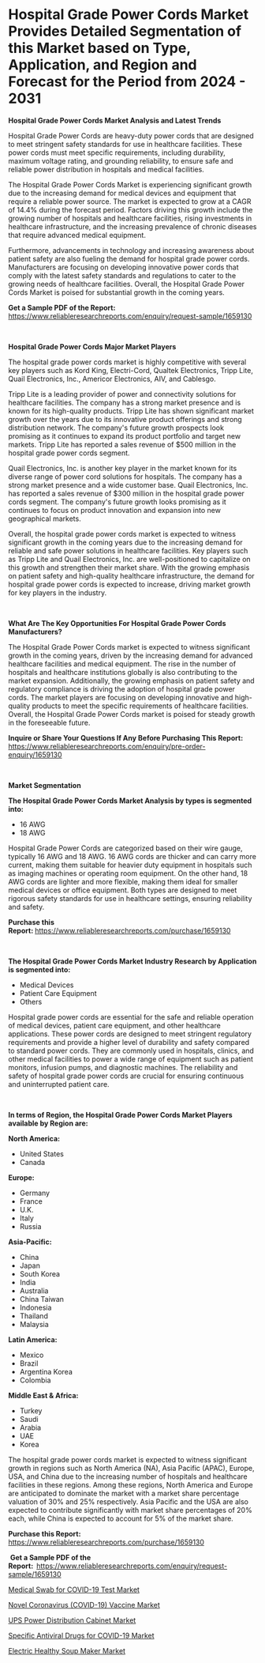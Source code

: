 <p><h1>Hospital Grade Power Cords Market Provides Detailed Segmentation of this Market based on Type, Application, and Region and Forecast for the Period from 2024 - 2031</h1></p><p><strong>Hospital Grade Power Cords Market Analysis and Latest Trends</strong></p>
<p><p>Hospital Grade Power Cords are heavy-duty power cords that are designed to meet stringent safety standards for use in healthcare facilities. These power cords must meet specific requirements, including durability, maximum voltage rating, and grounding reliability, to ensure safe and reliable power distribution in hospitals and medical facilities.</p><p>The Hospital Grade Power Cords Market is experiencing significant growth due to the increasing demand for medical devices and equipment that require a reliable power source. The market is expected to grow at a CAGR of 14.4% during the forecast period. Factors driving this growth include the growing number of hospitals and healthcare facilities, rising investments in healthcare infrastructure, and the increasing prevalence of chronic diseases that require advanced medical equipment.</p><p>Furthermore, advancements in technology and increasing awareness about patient safety are also fueling the demand for hospital grade power cords. Manufacturers are focusing on developing innovative power cords that comply with the latest safety standards and regulations to cater to the growing needs of healthcare facilities. Overall, the Hospital Grade Power Cords Market is poised for substantial growth in the coming years.</p></p>
<p><strong>Get a Sample PDF of the Report:&nbsp;</strong> <a href="https://www.reliableresearchreports.com/enquiry/request-sample/1659130">https://www.reliableresearchreports.com/enquiry/request-sample/1659130</a></p>
<p>&nbsp;</p>
<p><strong>Hospital Grade Power Cords Major Market Players</strong></p>
<p><p>The hospital grade power cords market is highly competitive with several key players such as Kord King, Electri-Cord, Qualtek Electronics, Tripp Lite, Quail Electronics, Inc., Americor Electronics, AIV, and Cablesgo.</p><p>Tripp Lite is a leading provider of power and connectivity solutions for healthcare facilities. The company has a strong market presence and is known for its high-quality products. Tripp Lite has shown significant market growth over the years due to its innovative product offerings and strong distribution network. The company's future growth prospects look promising as it continues to expand its product portfolio and target new markets. Tripp Lite has reported a sales revenue of $500 million in the hospital grade power cords segment.</p><p>Quail Electronics, Inc. is another key player in the market known for its diverse range of power cord solutions for hospitals. The company has a strong market presence and a wide customer base. Quail Electronics, Inc. has reported a sales revenue of $300 million in the hospital grade power cords segment. The company's future growth looks promising as it continues to focus on product innovation and expansion into new geographical markets.</p><p>Overall, the hospital grade power cords market is expected to witness significant growth in the coming years due to the increasing demand for reliable and safe power solutions in healthcare facilities. Key players such as Tripp Lite and Quail Electronics, Inc. are well-positioned to capitalize on this growth and strengthen their market share. With the growing emphasis on patient safety and high-quality healthcare infrastructure, the demand for hospital grade power cords is expected to increase, driving market growth for key players in the industry.</p></p>
<p>&nbsp;</p>
<p><strong>What Are The Key Opportunities For Hospital Grade Power Cords Manufacturers?</strong></p>
<p><p>The Hospital Grade Power Cords market is expected to witness significant growth in the coming years, driven by the increasing demand for advanced healthcare facilities and medical equipment. The rise in the number of hospitals and healthcare institutions globally is also contributing to the market expansion. Additionally, the growing emphasis on patient safety and regulatory compliance is driving the adoption of hospital grade power cords. The market players are focusing on developing innovative and high-quality products to meet the specific requirements of healthcare facilities. Overall, the Hospital Grade Power Cords market is poised for steady growth in the foreseeable future.</p></p>
<p><strong>Inquire or Share Your Questions If Any Before Purchasing This Report:</strong> <a href="https://www.reliableresearchreports.com/enquiry/pre-order-enquiry/1659130">https://www.reliableresearchreports.com/enquiry/pre-order-enquiry/1659130</a></p>
<p>&nbsp;</p>
<p><strong>Market Segmentation</strong></p>
<p><strong>The Hospital Grade Power Cords Market Analysis by types is segmented into:</strong></p>
<p><ul><li>16 AWG</li><li>18 AWG</li></ul></p>
<p><p>Hospital Grade Power Cords are categorized based on their wire gauge, typically 16 AWG and 18 AWG. 16 AWG cords are thicker and can carry more current, making them suitable for heavier duty equipment in hospitals such as imaging machines or operating room equipment. On the other hand, 18 AWG cords are lighter and more flexible, making them ideal for smaller medical devices or office equipment. Both types are designed to meet rigorous safety standards for use in healthcare settings, ensuring reliability and safety.</p></p>
<p><strong>Purchase this Report:&nbsp;</strong><a href="https://www.reliableresearchreports.com/purchase/1659130">https://www.reliableresearchreports.com/purchase/1659130</a></p>
<p>&nbsp;</p>
<p><strong>The Hospital Grade Power Cords Market Industry Research by Application is segmented into:</strong></p>
<p><ul><li>Medical Devices</li><li>Patient Care Equipment</li><li>Others</li></ul></p>
<p><p>Hospital grade power cords are essential for the safe and reliable operation of medical devices, patient care equipment, and other healthcare applications. These power cords are designed to meet stringent regulatory requirements and provide a higher level of durability and safety compared to standard power cords. They are commonly used in hospitals, clinics, and other medical facilities to power a wide range of equipment such as patient monitors, infusion pumps, and diagnostic machines. The reliability and safety of hospital grade power cords are crucial for ensuring continuous and uninterrupted patient care.</p></p>
<p>&nbsp;</p>
<p><strong>In terms of Region, the Hospital Grade Power Cords Market Players available by Region are:</strong></p>
<p>
    <p> <strong> North America: </strong>
        <ul>
            <li>United States</li>
            <li>Canada</li>
        </ul>
        </p> 
    <p> <strong> Europe: </strong>
        <ul>
            <li>Germany</li>
            <li>France</li>
            <li>U.K.</li>
            <li>Italy</li>
            <li>Russia</li>
        </ul>
        </p> 
    <p> <strong> Asia-Pacific: </strong>
        <ul>
            <li>China</li>
            <li>Japan</li>
            <li>South Korea</li>
            <li>India</li>
            <li>Australia</li>
            <li>China Taiwan</li>
            <li>Indonesia</li>
            <li>Thailand</li>
            <li>Malaysia</li>
        </ul>
        </p> 
    <p> <strong> Latin America: </strong>
        <ul>
            <li>Mexico</li>
            <li>Brazil</li>
            <li>Argentina Korea</li>
            <li>Colombia</li>
        </ul>
        </p> 
    <p> <strong> Middle East & Africa: </strong>
        <ul>
            <li>Turkey</li>
            <li>Saudi</li>
            <li>Arabia</li>
            <li>UAE</li>
            <li>Korea</li>
        </ul>
    </p>
    </p>
<p><p>The hospital grade power cords market is expected to witness significant growth in regions such as North America (NA), Asia Pacific (APAC), Europe, USA, and China due to the increasing number of hospitals and healthcare facilities in these regions. Among these regions, North America and Europe are anticipated to dominate the market with a market share percentage valuation of 30% and 25% respectively. Asia Pacific and the USA are also expected to contribute significantly with market share percentages of 20% each, while China is expected to account for 5% of the market share.</p></p>
<p><strong>Purchase this Report: </strong><a href="https://www.reliableresearchreports.com/purchase/1659130">https://www.reliableresearchreports.com/purchase/1659130</a></p>
<p>&nbsp;<strong>Get a Sample PDF of the Report:&nbsp;&nbsp;</strong><a href="https://www.reliableresearchreports.com/enquiry/request-sample/1659130">https://www.reliableresearchreports.com/enquiry/request-sample/1659130</a></p>
<p><strong></strong></p>
<p><p><a href="https://medium.com/@timothychapman46/medical-swab-for-covid-19-test-market-furnishes-information-on-market-share-market-trends-and-f6ef4bf8f879">Medical Swab for COVID-19 Test Market</a></p><p><a href="https://medium.com/@timothychapman46/novel-coronavirus-covid-19-vaccine-market-insights-into-market-cagr-market-trends-and-growth-51ef1f679801">Novel Coronavirus (COVID-19) Vaccine Market</a></p><p><a href="https://github.com/jhcraigie/Market-Research-Report-List-1/blob/main/ups-power-distribution-cabinet-market.md">UPS Power Distribution Cabinet Market</a></p><p><a href="https://medium.com/p/0f188d97c529/edit">Specific Antiviral Drugs for COVID-19 Market</a></p><p><a href="https://github.com/laholand/Market-Research-Report-List-1/blob/main/electric-healthy-soup-maker-market.md">Electric Healthy Soup Maker Market</a></p></p>